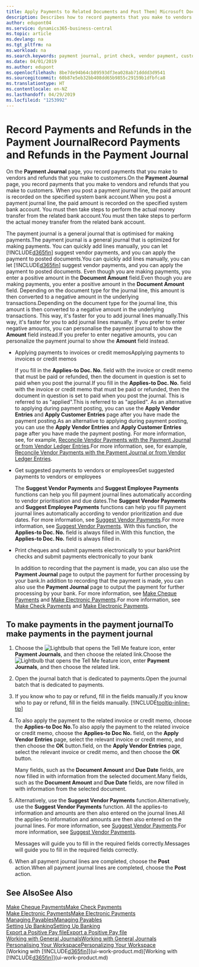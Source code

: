 ```yaml
---
title: Apply Payments to Related Documents and Post Them| Microsoft Docs
description: Describes how to record payments that you make to vendors and refunds that you make to customers.
author: edupont04
ms.service: dynamics365-business-central
ms.topic: article
ms.devlang: na
ms.tgt_pltfrm: na
ms.workload: na
ms.search.keywords: payment journal, print check, vendor payment, customer refund, creditor, debt, balance due, AP
ms.date: 04/01/2019
ms.author: edupont
ms.openlocfilehash: 8be7de94b64cb89593df3ea028ab71dddd3d9541
ms.sourcegitcommit: 60b87e5eb32bb408dd65b9855c29159b1dfbfca8
ms.translationtype: HT
ms.contentlocale: en-NZ
ms.lasthandoff: 04/29/2019
ms.locfileid: "1253992"
---
```

# <a name="record-payments-and-refunds-in-the-payment-journal"></a><span data-ttu-id="21059-103">Record Payments and Refunds in the Payment Journal</span><span class="sxs-lookup"><span data-stu-id="21059-103">Record Payments and Refunds in the Payment Journal</span></span>

<span data-ttu-id="21059-104">On the **Payment Journal** page, you record payments that you make to vendors and refunds that you make to customers.</span><span class="sxs-lookup"><span data-stu-id="21059-104">On the **Payment Journal** page, you record payments that you make to vendors and refunds that you make to customers.</span></span> <span data-ttu-id="21059-105">When you post a payment journal line, the paid amount is recorded on the specified system bank account.</span><span class="sxs-lookup"><span data-stu-id="21059-105">When you post a payment journal line, the paid amount is recorded on the specified system bank account.</span></span> <span data-ttu-id="21059-106">You must then take steps to perform the actual money transfer from the related bank account.</span><span class="sxs-lookup"><span data-stu-id="21059-106">You must then take steps to perform the actual money transfer from the related bank account.</span></span>  

<span data-ttu-id="21059-107">The payment journal is a general journal that is optimised for making payments.</span><span class="sxs-lookup"><span data-stu-id="21059-107">The payment journal is a general journal that is optimized for making payments.</span></span> <span data-ttu-id="21059-108">You can quickly add lines manually, you can let [!INCLUDE[d365fin](includes/d365fin_md.md)] suggest vendor payments, and you can apply the payment to posted documents.</span><span class="sxs-lookup"><span data-stu-id="21059-108">You can quickly add lines manually, you can let [!INCLUDE[d365fin](includes/d365fin_md.md)] suggest vendor payments, and you can apply the payment to posted documents.</span></span> <span data-ttu-id="21059-109">Even though you are making payments, you enter a positive amount in the **Document Amount** field.</span><span class="sxs-lookup"><span data-stu-id="21059-109">Even though you are making payments, you enter a positive amount in the **Document Amount** field.</span></span> <span data-ttu-id="21059-110">Depending on the document type for the journal line, this amount is then converted to a negative amount in the underlying transactions.</span><span class="sxs-lookup"><span data-stu-id="21059-110">Depending on the document type for the journal line, this amount is then converted to a negative amount in the underlying transactions.</span></span> <span data-ttu-id="21059-111">This way, it's faster for you to add journal lines manually.</span><span class="sxs-lookup"><span data-stu-id="21059-111">This way, it's faster for you to add journal lines manually.</span></span> <span data-ttu-id="21059-112">If you prefer to enter negative amounts, you can personalise the payment journal to show the **Amount** field instead.</span><span class="sxs-lookup"><span data-stu-id="21059-112">If you prefer to enter negative amounts, you can personalize the payment journal to show the **Amount** field instead.</span></span>  

- <span data-ttu-id="21059-113">Applying payments to invoices or credit memos</span><span class="sxs-lookup"><span data-stu-id="21059-113">Applying payments to invoices or credit memos</span></span>

    <span data-ttu-id="21059-114">If you fill in the **Applies-to Doc. No.** field with the invoice or credit memo that must be paid or refunded, then the document in question is set to paid when you post the journal.</span><span class="sxs-lookup"><span data-stu-id="21059-114">If you fill in the **Applies-to Doc. No.** field with the invoice or credit memo that must be paid or refunded, then the document in question is set to paid when you post the journal.</span></span> <span data-ttu-id="21059-115">This is referred to as "applied".</span><span class="sxs-lookup"><span data-stu-id="21059-115">This is referred to as "applied".</span></span> <span data-ttu-id="21059-116">As an alternative to applying during payment posting, you can use the **Apply Vendor Entries** and **Apply Customer Entries** page after you have made the payment posting.</span><span class="sxs-lookup"><span data-stu-id="21059-116">As an alternative to applying during payment posting, you can use the **Apply Vendor Entries** and **Apply Customer Entries** page after you have made the payment posting.</span></span> <span data-ttu-id="21059-117">For more information, see, for example, [Reconcile Vendor Payments with the Payment Journal or from Vendor Ledger Entries](payables-how-apply-purchase-transactions-manually.md).</span><span class="sxs-lookup"><span data-stu-id="21059-117">For more information, see, for example, [Reconcile Vendor Payments with the Payment Journal or from Vendor Ledger Entries](payables-how-apply-purchase-transactions-manually.md).</span></span>  

- <span data-ttu-id="21059-118">Get suggested payments to vendors or employees</span><span class="sxs-lookup"><span data-stu-id="21059-118">Get suggested payments to vendors or employees</span></span>

    <span data-ttu-id="21059-119">The **Suggest Vendor Payments** and **Suggest Employee Payments** functions can help you fill payment journal lines automatically according to vendor prioritisation and due dates.</span><span class="sxs-lookup"><span data-stu-id="21059-119">The **Suggest Vendor Payments** and **Suggest Employee Payments** functions can help you fill payment journal lines automatically according to vendor prioritization and due dates.</span></span> <span data-ttu-id="21059-120">For more information, see [Suggest Vendor Payments](payables-how-suggest-vendor-payments.md).</span><span class="sxs-lookup"><span data-stu-id="21059-120">For more information, see [Suggest Vendor Payments](payables-how-suggest-vendor-payments.md).</span></span> <span data-ttu-id="21059-121">With this function, the **Applies-to Doc. No.** field is always filled in.</span><span class="sxs-lookup"><span data-stu-id="21059-121">With this function, the **Applies-to Doc. No.** field is always filled in.</span></span>  

- <span data-ttu-id="21059-122">Print cheques and submit payments electronically to your bank</span><span class="sxs-lookup"><span data-stu-id="21059-122">Print checks and submit payments electronically to your bank</span></span>

    <span data-ttu-id="21059-123">In addition to recording that the payment is made, you can also use the **Payment Journal** page to output the payment for further processing by your bank.</span><span class="sxs-lookup"><span data-stu-id="21059-123">In addition to recording that the payment is made, you can also use the **Payment Journal** page to output the payment for further processing by your bank.</span></span> <span data-ttu-id="21059-124">For more information, see [Make Cheque Payments](payables-how-work-checks.md) and [Make Electronic Payments](payables-how-export-payments-bank-file.md).</span><span class="sxs-lookup"><span data-stu-id="21059-124">For more information, see [Make Check Payments](payables-how-work-checks.md) and [Make Electronic Payments](payables-how-export-payments-bank-file.md).</span></span>  

## <a name="to-make-payments-in-the-payment-journal"></a><span data-ttu-id="21059-125">To make payments in the payment journal</span><span class="sxs-lookup"><span data-stu-id="21059-125">To make payments in the payment journal</span></span>

1. <span data-ttu-id="21059-126">Choose the ![Lightbulb that opens the Tell Me feature](media/ui-search/search_small.png "Tell me what you want to do") icon, enter **Payment Journals**, and then choose the related link.</span><span class="sxs-lookup"><span data-stu-id="21059-126">Choose the ![Lightbulb that opens the Tell Me feature](media/ui-search/search_small.png "Tell me what you want to do") icon, enter **Payment Journals**, and then choose the related link.</span></span>
2. <span data-ttu-id="21059-127">Open the journal batch that is dedicated to payments.</span><span class="sxs-lookup"><span data-stu-id="21059-127">Open the journal batch that is dedicated to payments.</span></span>
3. <span data-ttu-id="21059-128">If you know who to pay or refund, fill in the fields manually.</span><span class="sxs-lookup"><span data-stu-id="21059-128">If you know who to pay or refund, fill in the fields manually.</span></span> [!INCLUDE[tooltip-inline-tip](includes/tooltip-inline-tip_md.md)]
4. <span data-ttu-id="21059-129">To also apply the payment to the related invoice or credit memo, choose the **Applies-to Doc No.**</span><span class="sxs-lookup"><span data-stu-id="21059-129">To also apply the payment to the related invoice or credit memo, choose the **Applies-to Doc No.**</span></span> <span data-ttu-id="21059-130">field, on the **Apply Vendor Entries** page, select the relevant invoice or credit memo, and then choose the **OK** button.</span><span class="sxs-lookup"><span data-stu-id="21059-130">field, on the **Apply Vendor Entries** page, select the relevant invoice or credit memo, and then choose the **OK** button.</span></span>

    <span data-ttu-id="21059-131">Many fields, such as the **Document Amount** and **Due Date** fields, are now filled in with information from the selected document.</span><span class="sxs-lookup"><span data-stu-id="21059-131">Many fields, such as the **Document Amount** and **Due Date** fields, are now filled in with information from the selected document.</span></span>
5. <span data-ttu-id="21059-132">Alternatively, use the **Suggest Vendor Payments** function.</span><span class="sxs-lookup"><span data-stu-id="21059-132">Alternatively, use the **Suggest Vendor Payments** function.</span></span> <span data-ttu-id="21059-133">All the applies-to information and amounts are then also entered on the journal lines.</span><span class="sxs-lookup"><span data-stu-id="21059-133">All the applies-to information and amounts are then also entered on the journal lines.</span></span> <span data-ttu-id="21059-134">For more information, see [Suggest Vendor Payments](payables-how-suggest-vendor-payments.md).</span><span class="sxs-lookup"><span data-stu-id="21059-134">For more information, see [Suggest Vendor Payments](payables-how-suggest-vendor-payments.md).</span></span>

    <span data-ttu-id="21059-135">Messages will guide you to fill in the required fields correctly.</span><span class="sxs-lookup"><span data-stu-id="21059-135">Messages will guide you to fill in the required fields correctly.</span></span>
6.  <span data-ttu-id="21059-136">When all payment journal lines are completed, choose the **Post** action.</span><span class="sxs-lookup"><span data-stu-id="21059-136">When all payment journal lines are completed, choose the **Post** action.</span></span>

## <a name="see-also"></a><span data-ttu-id="21059-137">See Also</span><span class="sxs-lookup"><span data-stu-id="21059-137">See Also</span></span>
[<span data-ttu-id="21059-138">Make Cheque Payments</span><span class="sxs-lookup"><span data-stu-id="21059-138">Make Check Payments</span></span>](payables-how-work-checks.md)  
[<span data-ttu-id="21059-139">Make Electronic Payments</span><span class="sxs-lookup"><span data-stu-id="21059-139">Make Electronic Payments</span></span>](payables-how-export-payments-bank-file.md)  
[<span data-ttu-id="21059-140">Managing Payables</span><span class="sxs-lookup"><span data-stu-id="21059-140">Managing Payables</span></span>](payables-manage-payables.md)  
[<span data-ttu-id="21059-141">Setting Up Banking</span><span class="sxs-lookup"><span data-stu-id="21059-141">Setting Up Banking</span></span>](bank-setup-banking.md)  
[<span data-ttu-id="21059-142">Export a Positive Pay file</span><span class="sxs-lookup"><span data-stu-id="21059-142">Export a Positive Pay file</span></span>](finance-how-positive-pay.md)  
[<span data-ttu-id="21059-143">Working with General Journals</span><span class="sxs-lookup"><span data-stu-id="21059-143">Working with General Journals</span></span>](ui-work-general-journals.md)  
[<span data-ttu-id="21059-144">Personalising Your Workspace</span><span class="sxs-lookup"><span data-stu-id="21059-144">Personalizing Your Workspace</span></span>](ui-personalization-user.md)  
<span data-ttu-id="21059-145">[Working with [!INCLUDE[d365fin](includes/d365fin_md.md)]](ui-work-product.md)</span><span class="sxs-lookup"><span data-stu-id="21059-145">[Working with [!INCLUDE[d365fin](includes/d365fin_md.md)]](ui-work-product.md)</span></span>  
